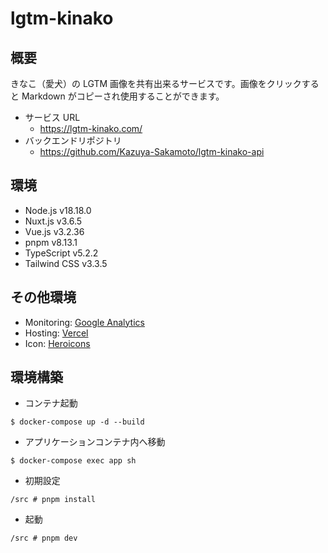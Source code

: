 # lgtm-kinako

## 概要

きなこ（愛犬）の LGTM 画像を共有出来るサービスです。画像をクリックすると Markdown がコピーされ使用することができます。

- サービス URL
  - https://lgtm-kinako.com/
- バックエンドリポジトリ
  - https://github.com/Kazuya-Sakamoto/lgtm-kinako-api

## 環境

- Node.js v18.18.0
- Nuxt.js v3.6.5
- Vue.js v3.2.36
- pnpm v8.13.1
- TypeScript v5.2.2
- Tailwind CSS v3.3.5

## その他環境

- Monitoring: [Google Analytics](https://analytics.google.com/analytics/web/#/p287815666/reports/dashboard?params=_u..nav%3Dmaui&r=lifecycle-engagement-overview&ruid=lifecycle-engagement-overview,life-cycle,engagement&collectionId=life-cycle)
- Hosting: [Vercel](https://vercel.com/dashboard)
- Icon: [Heroicons](https://heroicons.com/)

## 環境構築

- コンテナ起動

```
$ docker-compose up -d --build
```

- アプリケーションコンテナ内へ移動

```
$ docker-compose exec app sh
```

- 初期設定

```
/src # pnpm install
```

- 起動

```
/src # pnpm dev
```
